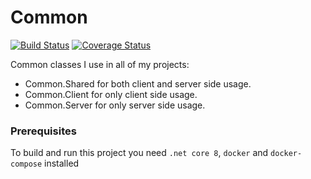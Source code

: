 Common
======
[![Build Status](https://github.com/0xor1/common/actions/workflows/build.yml/badge.svg)](https://github.com/0xor1/common/actions/workflows/build.yml)
[![Coverage Status](https://coveralls.io/repos/github/0xor1/common/badge.svg)](https://coveralls.io/github/0xor1/common)

Common classes I use in all of my projects:

* Common.Shared for both client and server side usage.
* Common.Client for only client side usage.
* Common.Server for only server side usage.

### Prerequisites

To build and run this project you need `.net core 8`, `docker` and `docker-compose` installed

